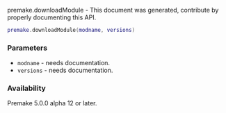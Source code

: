 premake.downloadModule - This document was generated, contribute by properly documenting this API.

```lua
premake.downloadModule(modname, versions)
```

### Parameters ###

* `modname` - needs documentation.
* `versions` - needs documentation.

### Availability ###

Premake 5.0.0 alpha 12 or later.

